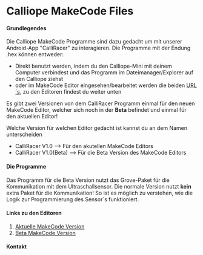 # Calliope MakeCode Files
&NewLine;
#### Grundlegendes
Die Calliope MakeCode Programme sind dazu gedacht um mit unserer Android-App "CalliRacer" zu interagieren. 
Die Programme mit der Endung .hex können entweder:
- Direkt benutzt werden, indem du den Calliope-Mini mit deinem Computer verbindest und das Programm im Dateimanager/Explorer auf den Calliope ziehst
- oder im MakeCode Editor eingesehen/bearbeitet werden die beiden [URL´s](#Links-zu-den-Editoren), zu den Editoren findest du weiter unten

Es gibt zwei Versionen von dem CalliRacer Programm einmal für den neuen MakeCode Editor, welcher sich noch in der **Beta** befindet und einmal für den aktuellen Editor!

Welche Version für welchen Editor gedacht ist kannst du an dem Namen unterscheiden
- CalliRacer V1.0 --> Für den akutellen MakeCode Editors
- CalliRacer V1.0(Beta) --> Für die Beta Version des MakeCode Editors

&NewLine;  
#### Die Programme
Das Programm für die Beta Version nutzt das Grove-Paket für die Kommunikation mit dem Ultraschallsensor. Die normale Version nutzt **kein** extra Paket für die Kommunikation! So ist es möglich zu verstehen, wie die Logik zur Programmierung des Sensor´s funktioniert.
&NewLine;
#### Links zu den Editoren

1. [Aktuelle MakeCode Version](https://makecode.calliope.cc)
2. [Beta MakeCode Version](https://makecode.calliope.cc/beta)

#### Kontakt

